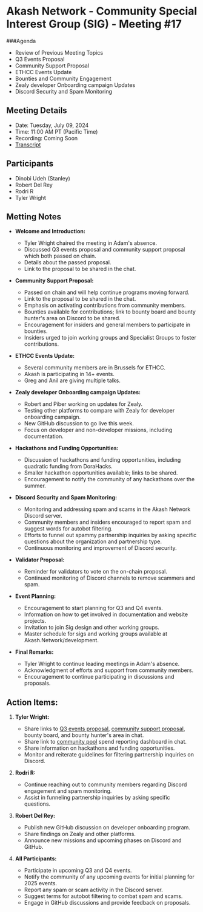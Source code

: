 # Akash Network - Community Special Interest Group (SIG) - Meeting #17

###Agenda
- Review of Previous Meeting Topics
- Q3 Events Proposal
- Community Support Proposal
- ETHCC Events Update
- Bounties and Community Engagement
- Zealy developer Onboarding campaign Updates
- Discord Security and Spam Monitoring

## Meeting Details
- Date: Tuesday, July 09, 2024
- Time: 11:00 AM PT (Pacific Time)
- Recording: Coming Soon
- [Transcript](#Transcript)

## Participants
- Dinobi Udeh (Stanley)
- Robert Del Rey
- Rodri R
- Tyler Wright

## Metting Notes
- **Welcome and Introduction:**
  - Tyler Wright chaired the meeting in Adam's absence.
  - Discussed Q3 events proposal and community support proposal which both passed on chain.
  - Details about the passed proposal.
  - Link to the proposal to be shared in the chat.

- **Community Support Proposal:**
  - Passed on chain and will help continue programs moving forward.
  - Link to the proposal to be shared in the chat.
  - Emphasis on activating contributions from community members.
  - Bounties available for contributions; link to bounty board and bounty hunter's area on Discord to be shared.
  - Encouragement for insiders and general members to participate in bounties.
  - Insiders urged to join working groups and Specialist Groups to foster contributions.

- **ETHCC Events Update:**
  - Several community members are in Brussels for ETHCC.
  - Akash is participating in 14+ events.
  - Greg and Anil are giving multiple talks.

- **Zealy developer Onboarding campaign Updates:**
  - Robert and Piber working on updates for Zealy.
  - Testing other platforms to compare with Zealy for developer onboarding campaign.
  - New GitHub discussion to go live this week.
  - Focus on developer and non-developer missions, including documentation.

- **Hackathons and Funding Opportunities:**
  - Discussion of hackathons and funding opportunities, including quadratic funding from DoraHacks.
  - Smaller hackathon opportunities available; links to be shared.
  - Encouragement to notify the community of any hackathons over the summer.

- **Discord Security and Spam Monitoring:**
  - Monitoring and addressing spam and scams in the Akash Network Discord server.
  - Community members and insiders encouraged to report spam and suggest words for autobot filtering.
  - Efforts to funnel out spammy partnership inquiries by asking specific questions about the organization and partnership type.
  - Continuous monitoring and improvement of Discord security.

- **Validator Proposal:**
  - Reminder for validators to vote on the on-chain proposal.
  - Continued monitoring of Discord channels to remove scammers and spam.

- **Event Planning:**
  - Encouragement to start planning for Q3 and Q4 events.
  - Information on how to get involved in documentation and website projects.
  - Invitation to join Sig design and other working groups.
  - Master schedule for sigs and working groups available at Akash.Network/development.

- **Final Remarks:**
  - Tyler Wright to continue leading meetings in Adam's absence.
  - Acknowledgment of efforts and support from community members.
  - Encouragement to continue participating in discussions and proposals.

## Action Items:
1. **Tyler Wright:**
   - Share links to [Q3 events proposal](https://www.mintscan.io/akash/proposals/260), [community support proposal](https://www.mintscan.io/akash/proposals/259), bounty board, and bounty hunter's area in chat.
   - Share link to [community pool](https://github.com/akash-network/community/tree/main/community-pool-spend-reporting) spend reporting dashboard in chat.
   - Share information on hackathons and funding opportunities.
   - Monitor and reiterate guidelines for filtering partnership inquiries on Discord.

2. **Rodri R:**
   - Continue reaching out to community members regarding Discord engagement and spam monitoring.
   - Assist in funneling partnership inquiries by asking specific questions.

3. **Robert Del Rey:**
   - Publish new GitHub discussion on developer onboarding program.
   - Share findings on Zealy and other platforms.
   - Announce new missions and upcoming phases on Discord and GitHub.

4. **All Participants:**
   - Participate in upcoming Q3 and Q4 events.
   - Notify the community of any upcoming events for initial planning for 2025 events.
   - Report any spam or scam activity in the Discord server.
   - Suggest terms for autobot filtering to combat spam and scams.
   - Engage in GitHub discussions and provide feedback on proposals.
